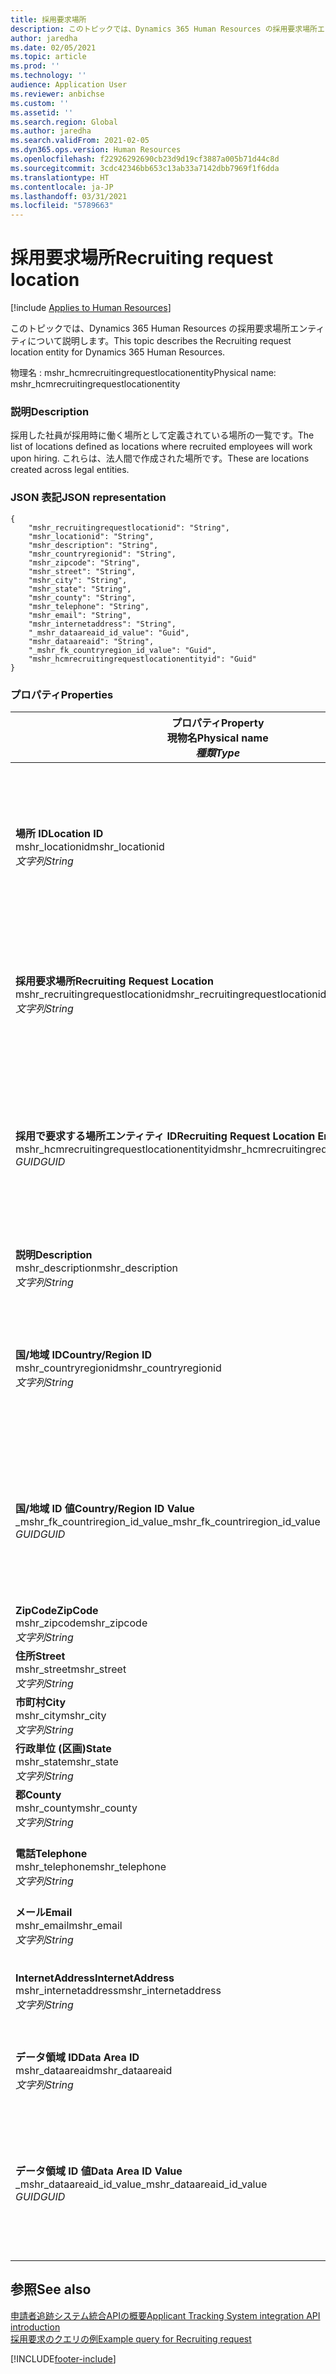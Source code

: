 ```yaml
---
title: 採用要求場所
description: このトピックでは、Dynamics 365 Human Resources の採用要求場所エンティティについて説明します。
author: jaredha
ms.date: 02/05/2021
ms.topic: article
ms.prod: ''
ms.technology: ''
audience: Application User
ms.reviewer: anbichse
ms.custom: ''
ms.assetid: ''
ms.search.region: Global
ms.author: jaredha
ms.search.validFrom: 2021-02-05
ms.dyn365.ops.version: Human Resources
ms.openlocfilehash: f22926292690cb23d9d19cf3887a005b71d44c8d
ms.sourcegitcommit: 3cdc42346bb653c13ab33a7142dbb7969f1f6dda
ms.translationtype: HT
ms.contentlocale: ja-JP
ms.lasthandoff: 03/31/2021
ms.locfileid: "5789663"
---
```

# <a name="recruiting-request-location"></a><span data-ttu-id="72cf2-103">採用要求場所</span><span class="sxs-lookup"><span data-stu-id="72cf2-103">Recruiting request location</span></span>

[!include [Applies to Human Resources](../includes/applies-to-hr.md)]

<span data-ttu-id="72cf2-104">このトピックでは、Dynamics 365 Human Resources の採用要求場所エンティティについて説明します。</span><span class="sxs-lookup"><span data-stu-id="72cf2-104">This topic describes the Recruiting request location entity for Dynamics 365 Human Resources.</span></span>

<span data-ttu-id="72cf2-105">物理名 : mshr_hcmrecruitingrequestlocationentity</span><span class="sxs-lookup"><span data-stu-id="72cf2-105">Physical name: mshr_hcmrecruitingrequestlocationentity</span></span>

### <a name="description"></a><span data-ttu-id="72cf2-106">説明</span><span class="sxs-lookup"><span data-stu-id="72cf2-106">Description</span></span>

<span data-ttu-id="72cf2-107">採用した社員が採用時に働く場所として定義されている場所の一覧です。</span><span class="sxs-lookup"><span data-stu-id="72cf2-107">The list of locations defined as locations where recruited employees will work upon hiring.</span></span> <span data-ttu-id="72cf2-108">これらは、法人間で作成された場所です。</span><span class="sxs-lookup"><span data-stu-id="72cf2-108">These are locations created across legal entities.</span></span>

### <a name="json-representation"></a><span data-ttu-id="72cf2-109">JSON 表記</span><span class="sxs-lookup"><span data-stu-id="72cf2-109">JSON representation</span></span>

```
{
    "mshr_recruitingrequestlocationid": "String",
    "mshr_locationid": "String",
    "mshr_description": "String",
    "mshr_countryregionid": "String",
    "mshr_zipcode": "String",
    "mshr_street": "String",
    "mshr_city": "String",
    "mshr_state": "String",
    "mshr_county": "String",
    "mshr_telephone": "String",
    "mshr_email": "String",
    "mshr_internetaddress": "String",
    "_mshr_dataareaid_id_value": "Guid",
    "mshr_dataareaid": "String",
    "_mshr_fk_countryregion_id_value": "Guid",
    "mshr_hcmrecruitingrequestlocationentityid": "Guid"
}
```

### <a name="properties"></a><span data-ttu-id="72cf2-110">プロパティ</span><span class="sxs-lookup"><span data-stu-id="72cf2-110">Properties</span></span>

| <span data-ttu-id="72cf2-111">プロパティ</span><span class="sxs-lookup"><span data-stu-id="72cf2-111">Property</span></span><br><span data-ttu-id="72cf2-112">**現物名**</span><span class="sxs-lookup"><span data-stu-id="72cf2-112">**Physical name**</span></span><br><span data-ttu-id="72cf2-113">**_種類_**</span><span class="sxs-lookup"><span data-stu-id="72cf2-113">**_Type_**</span></span> | <span data-ttu-id="72cf2-114">使用</span><span class="sxs-lookup"><span data-stu-id="72cf2-114">Use</span></span> | <span data-ttu-id="72cf2-115">説明</span><span class="sxs-lookup"><span data-stu-id="72cf2-115">Description</span></span> |
| --- | --- | --- |
| <span data-ttu-id="72cf2-116">**場所 ID**</span><span class="sxs-lookup"><span data-stu-id="72cf2-116">**Location ID**</span></span><br><span data-ttu-id="72cf2-117">mshr_locationid</span><span class="sxs-lookup"><span data-stu-id="72cf2-117">mshr_locationid</span></span><br><span data-ttu-id="72cf2-118">*文字列*</span><span class="sxs-lookup"><span data-stu-id="72cf2-118">*String*</span></span> | <span data-ttu-id="72cf2-119">1回書き込み</span><span class="sxs-lookup"><span data-stu-id="72cf2-119">Write-once</span></span><br><span data-ttu-id="72cf2-120">必須</span><span class="sxs-lookup"><span data-stu-id="72cf2-120">Required</span></span> | <span data-ttu-id="72cf2-121">システムが生成する、ユーザーが可読な、採用場所の一意識別子です。</span><span class="sxs-lookup"><span data-stu-id="72cf2-121">The system-generated, user-readable identifier for the recruiting location.</span></span> |
| <span data-ttu-id="72cf2-122">**採用要求場所**</span><span class="sxs-lookup"><span data-stu-id="72cf2-122">**Recruiting Request Location**</span></span><br><span data-ttu-id="72cf2-123">mshr_recruitingrequestlocationid</span><span class="sxs-lookup"><span data-stu-id="72cf2-123">mshr_recruitingrequestlocationid</span></span><br><span data-ttu-id="72cf2-124">*文字列*</span><span class="sxs-lookup"><span data-stu-id="72cf2-124">*String*</span></span> | <span data-ttu-id="72cf2-125">1回書き込み</span><span class="sxs-lookup"><span data-stu-id="72cf2-125">Write-once</span></span><br><span data-ttu-id="72cf2-126">必須</span><span class="sxs-lookup"><span data-stu-id="72cf2-126">Required</span></span> | <span data-ttu-id="72cf2-127">ユーザー定義の採用場所の一意識別子です。</span><span class="sxs-lookup"><span data-stu-id="72cf2-127">User-defined unique identifier for the recruiting location.</span></span> |
| <span data-ttu-id="72cf2-128">**採用で要求する場所エンティティ ID**</span><span class="sxs-lookup"><span data-stu-id="72cf2-128">**Recruiting Request Location Entity ID**</span></span><br><span data-ttu-id="72cf2-129">mshr_hcmrecruitingrequestlocationentityid</span><span class="sxs-lookup"><span data-stu-id="72cf2-129">mshr_hcmrecruitingrequestlocationentityid</span></span><br><span data-ttu-id="72cf2-130">*GUID*</span><span class="sxs-lookup"><span data-stu-id="72cf2-130">*GUID*</span></span> | <span data-ttu-id="72cf2-131">読み取り専用</span><span class="sxs-lookup"><span data-stu-id="72cf2-131">Read-only</span></span><br><span data-ttu-id="72cf2-132">必須</span><span class="sxs-lookup"><span data-stu-id="72cf2-132">Required</span></span> | <span data-ttu-id="72cf2-133">システムが生成した、採用で要求する場所レコードの一意識別子です。</span><span class="sxs-lookup"><span data-stu-id="72cf2-133">System-generated unique identifier for the recruiting request location record.</span></span> |
| <span data-ttu-id="72cf2-134">**説明**</span><span class="sxs-lookup"><span data-stu-id="72cf2-134">**Description**</span></span><br><span data-ttu-id="72cf2-135">mshr_description</span><span class="sxs-lookup"><span data-stu-id="72cf2-135">mshr_description</span></span><br><span data-ttu-id="72cf2-136">*文字列*</span><span class="sxs-lookup"><span data-stu-id="72cf2-136">*String*</span></span> | <span data-ttu-id="72cf2-137">読み取り/書き込み</span><span class="sxs-lookup"><span data-stu-id="72cf2-137">Read/write</span></span><br><span data-ttu-id="72cf2-138">必須</span><span class="sxs-lookup"><span data-stu-id="72cf2-138">Required</span></span> | <span data-ttu-id="72cf2-139">場所の説明です。</span><span class="sxs-lookup"><span data-stu-id="72cf2-139">Description of the location.</span></span> |
| <span data-ttu-id="72cf2-140">**国/地域 ID**</span><span class="sxs-lookup"><span data-stu-id="72cf2-140">**Country/Region ID**</span></span><br><span data-ttu-id="72cf2-141">mshr_countryregionid</span><span class="sxs-lookup"><span data-stu-id="72cf2-141">mshr_countryregionid</span></span><br><span data-ttu-id="72cf2-142">*文字列*</span><span class="sxs-lookup"><span data-stu-id="72cf2-142">*String*</span></span> | <span data-ttu-id="72cf2-143">読み取り専用</span><span class="sxs-lookup"><span data-stu-id="72cf2-143">Read-only</span></span><br><span data-ttu-id="72cf2-144">オプション</span><span class="sxs-lookup"><span data-stu-id="72cf2-144">Optional</span></span> | <span data-ttu-id="72cf2-145">候補者が市民権を有する国、または地域を指定します。</span><span class="sxs-lookup"><span data-stu-id="72cf2-145">Specifies the country or region where the candidate has citizenship.</span></span> |
| <span data-ttu-id="72cf2-146">**国/地域 ID 値**</span><span class="sxs-lookup"><span data-stu-id="72cf2-146">**Country/Region ID Value**</span></span><br><span data-ttu-id="72cf2-147">_mshr_fk_countriregion_id_value</span><span class="sxs-lookup"><span data-stu-id="72cf2-147">_mshr_fk_countriregion_id_value</span></span><br><span data-ttu-id="72cf2-148">*GUID*</span><span class="sxs-lookup"><span data-stu-id="72cf2-148">*GUID*</span></span> | <span data-ttu-id="72cf2-149">読み取り専用</span><span class="sxs-lookup"><span data-stu-id="72cf2-149">Read-only</span></span><br><span data-ttu-id="72cf2-150">オプション</span><span class="sxs-lookup"><span data-stu-id="72cf2-150">Optional</span></span><br><span data-ttu-id="72cf2-151">外部キー : mshr_logisticsaddresscountryregionentity の mshr_logisticaddresscountryregionentityid</span><span class="sxs-lookup"><span data-stu-id="72cf2-151">Foreign key: mshr_logisticaddresscountryregionentityid of mshr_logisticsaddresscountryregionentity</span></span> | <span data-ttu-id="72cf2-152">システムが生成する国/地域の住所の一意識別子です。</span><span class="sxs-lookup"><span data-stu-id="72cf2-152">System-generated unique identifier of the country/region of the address.</span></span> |
| <span data-ttu-id="72cf2-153">**ZipCode**</span><span class="sxs-lookup"><span data-stu-id="72cf2-153">**ZipCode**</span></span><br><span data-ttu-id="72cf2-154">mshr_zipcode</span><span class="sxs-lookup"><span data-stu-id="72cf2-154">mshr_zipcode</span></span><br><span data-ttu-id="72cf2-155">*文字列*</span><span class="sxs-lookup"><span data-stu-id="72cf2-155">*String*</span></span> | <span data-ttu-id="72cf2-156">読み取り専用</span><span class="sxs-lookup"><span data-stu-id="72cf2-156">Read-only</span></span><br><span data-ttu-id="72cf2-157">オプション</span><span class="sxs-lookup"><span data-stu-id="72cf2-157">Optional</span></span> | <span data-ttu-id="72cf2-158">郵便番号です。</span><span class="sxs-lookup"><span data-stu-id="72cf2-158">Zip/postal code.</span></span> |
| <span data-ttu-id="72cf2-159">**住所**</span><span class="sxs-lookup"><span data-stu-id="72cf2-159">**Street**</span></span><br><span data-ttu-id="72cf2-160">mshr_street</span><span class="sxs-lookup"><span data-stu-id="72cf2-160">mshr_street</span></span><br><span data-ttu-id="72cf2-161">*文字列*</span><span class="sxs-lookup"><span data-stu-id="72cf2-161">*String*</span></span> | <span data-ttu-id="72cf2-162">読み取り専用</span><span class="sxs-lookup"><span data-stu-id="72cf2-162">Read-only</span></span><br><span data-ttu-id="72cf2-163">オプション</span><span class="sxs-lookup"><span data-stu-id="72cf2-163">Optional</span></span> | <span data-ttu-id="72cf2-164">住所の番地です。</span><span class="sxs-lookup"><span data-stu-id="72cf2-164">Street address.</span></span> |
| <span data-ttu-id="72cf2-165">**市町村**</span><span class="sxs-lookup"><span data-stu-id="72cf2-165">**City**</span></span><br><span data-ttu-id="72cf2-166">mshr_city</span><span class="sxs-lookup"><span data-stu-id="72cf2-166">mshr_city</span></span><br><span data-ttu-id="72cf2-167">*文字列*</span><span class="sxs-lookup"><span data-stu-id="72cf2-167">*String*</span></span> | <span data-ttu-id="72cf2-168">読み取り専用</span><span class="sxs-lookup"><span data-stu-id="72cf2-168">Read-only</span></span><br><span data-ttu-id="72cf2-169">オプション</span><span class="sxs-lookup"><span data-stu-id="72cf2-169">Optional</span></span> | <span data-ttu-id="72cf2-170">市町村です。</span><span class="sxs-lookup"><span data-stu-id="72cf2-170">City.</span></span> |
| <span data-ttu-id="72cf2-171">**行政単位 (区画)**</span><span class="sxs-lookup"><span data-stu-id="72cf2-171">**State**</span></span><br><span data-ttu-id="72cf2-172">mshr_state</span><span class="sxs-lookup"><span data-stu-id="72cf2-172">mshr_state</span></span><br><span data-ttu-id="72cf2-173">*文字列*</span><span class="sxs-lookup"><span data-stu-id="72cf2-173">*String*</span></span> | <span data-ttu-id="72cf2-174">読み取り専用</span><span class="sxs-lookup"><span data-stu-id="72cf2-174">Read-only</span></span><br><span data-ttu-id="72cf2-175">オプション</span><span class="sxs-lookup"><span data-stu-id="72cf2-175">Optional</span></span> | <span data-ttu-id="72cf2-176">都道府県です。</span><span class="sxs-lookup"><span data-stu-id="72cf2-176">State or province.</span></span> |
| <span data-ttu-id="72cf2-177">**郡**</span><span class="sxs-lookup"><span data-stu-id="72cf2-177">**County**</span></span><br><span data-ttu-id="72cf2-178">mshr_county</span><span class="sxs-lookup"><span data-stu-id="72cf2-178">mshr_county</span></span><br><span data-ttu-id="72cf2-179">*文字列*</span><span class="sxs-lookup"><span data-stu-id="72cf2-179">*String*</span></span> | <span data-ttu-id="72cf2-180">読み取り専用</span><span class="sxs-lookup"><span data-stu-id="72cf2-180">Read-only</span></span><br><span data-ttu-id="72cf2-181">オプション</span><span class="sxs-lookup"><span data-stu-id="72cf2-181">Optional</span></span> | <span data-ttu-id="72cf2-182">郡です。</span><span class="sxs-lookup"><span data-stu-id="72cf2-182">County.</span></span> |
| <span data-ttu-id="72cf2-183">**電話**</span><span class="sxs-lookup"><span data-stu-id="72cf2-183">**Telephone**</span></span><br><span data-ttu-id="72cf2-184">mshr_telephone</span><span class="sxs-lookup"><span data-stu-id="72cf2-184">mshr_telephone</span></span><br><span data-ttu-id="72cf2-185">*文字列*</span><span class="sxs-lookup"><span data-stu-id="72cf2-185">*String*</span></span> | <span data-ttu-id="72cf2-186">読み取り/書き込み</span><span class="sxs-lookup"><span data-stu-id="72cf2-186">Read/write</span></span><br><span data-ttu-id="72cf2-187">オプション</span><span class="sxs-lookup"><span data-stu-id="72cf2-187">Optional</span></span> | <span data-ttu-id="72cf2-188">当該場所の電話番号です。</span><span class="sxs-lookup"><span data-stu-id="72cf2-188">Telephone number for the location.</span></span> |
| <span data-ttu-id="72cf2-189">**メール**</span><span class="sxs-lookup"><span data-stu-id="72cf2-189">**Email**</span></span><br><span data-ttu-id="72cf2-190">mshr_email</span><span class="sxs-lookup"><span data-stu-id="72cf2-190">mshr_email</span></span><br><span data-ttu-id="72cf2-191">*文字列*</span><span class="sxs-lookup"><span data-stu-id="72cf2-191">*String*</span></span> | <span data-ttu-id="72cf2-192">読み取り/書き込み</span><span class="sxs-lookup"><span data-stu-id="72cf2-192">Read/write</span></span><br><span data-ttu-id="72cf2-193">オプション</span><span class="sxs-lookup"><span data-stu-id="72cf2-193">Optional</span></span> | <span data-ttu-id="72cf2-194">メール アドレスです。</span><span class="sxs-lookup"><span data-stu-id="72cf2-194">Email address.</span></span> |
| <span data-ttu-id="72cf2-195">**InternetAddress**</span><span class="sxs-lookup"><span data-stu-id="72cf2-195">**InternetAddress**</span></span><br><span data-ttu-id="72cf2-196">mshr_internetaddress</span><span class="sxs-lookup"><span data-stu-id="72cf2-196">mshr_internetaddress</span></span><br><span data-ttu-id="72cf2-197">*文字列*</span><span class="sxs-lookup"><span data-stu-id="72cf2-197">*String*</span></span> | <span data-ttu-id="72cf2-198">読み取り/書き込み</span><span class="sxs-lookup"><span data-stu-id="72cf2-198">Read/write</span></span><br><span data-ttu-id="72cf2-199">オプション</span><span class="sxs-lookup"><span data-stu-id="72cf2-199">Optional</span></span> | <span data-ttu-id="72cf2-200">当該場所の Web サイトの URL です。</span><span class="sxs-lookup"><span data-stu-id="72cf2-200">URL for the location website.</span></span> |
| <span data-ttu-id="72cf2-201">**データ領域 ID**</span><span class="sxs-lookup"><span data-stu-id="72cf2-201">**Data Area ID**</span></span><br><span data-ttu-id="72cf2-202">mshr_dataareaid</span><span class="sxs-lookup"><span data-stu-id="72cf2-202">mshr_dataareaid</span></span><br><span data-ttu-id="72cf2-203">*文字列*</span><span class="sxs-lookup"><span data-stu-id="72cf2-203">*String*</span></span> | <span data-ttu-id="72cf2-204">読み取り/書き込み</span><span class="sxs-lookup"><span data-stu-id="72cf2-204">Read/write</span></span><br><span data-ttu-id="72cf2-205">オプション</span><span class="sxs-lookup"><span data-stu-id="72cf2-205">Optional</span></span> | <span data-ttu-id="72cf2-206">法人 (会社) を指定します。</span><span class="sxs-lookup"><span data-stu-id="72cf2-206">Specifies the legal entity (company).</span></span> |
| <span data-ttu-id="72cf2-207">**データ領域 ID 値**</span><span class="sxs-lookup"><span data-stu-id="72cf2-207">**Data Area ID Value**</span></span><br><span data-ttu-id="72cf2-208">_mshr_dataareaid_id_value</span><span class="sxs-lookup"><span data-stu-id="72cf2-208">_mshr_dataareaid_id_value</span></span><br><span data-ttu-id="72cf2-209">*GUID*</span><span class="sxs-lookup"><span data-stu-id="72cf2-209">*GUID*</span></span> | <span data-ttu-id="72cf2-210">読み取り専用</span><span class="sxs-lookup"><span data-stu-id="72cf2-210">Read-only</span></span><br><span data-ttu-id="72cf2-211">オプション</span><span class="sxs-lookup"><span data-stu-id="72cf2-211">Optional</span></span><br><span data-ttu-id="72cf2-212">外部キー : cdm_companyid of cdm_company エンティティ</span><span class="sxs-lookup"><span data-stu-id="72cf2-212">Foreign key: cdm_companyid of cdm_company entity</span></span> | <span data-ttu-id="72cf2-213">システムが生成する、法人 (会社) を識別する GUID 値です。</span><span class="sxs-lookup"><span data-stu-id="72cf2-213">System-generated GUID value identifying the legal entity (company).</span></span> |

## <a name="see-also"></a><span data-ttu-id="72cf2-214">参照</span><span class="sxs-lookup"><span data-stu-id="72cf2-214">See also</span></span>

[<span data-ttu-id="72cf2-215">申請者追跡システム統合APIの概要</span><span class="sxs-lookup"><span data-stu-id="72cf2-215">Applicant Tracking System integration API introduction</span></span>](hr-admin-integration-ats-api-introduction.md)<br>
[<span data-ttu-id="72cf2-216">採用要求のクエリの例</span><span class="sxs-lookup"><span data-stu-id="72cf2-216">Example query for Recruiting request</span></span>](hr-admin-integration-ats-api-recruiting-request-example-query.md)



[!INCLUDE[footer-include](../includes/footer-banner.md)]
